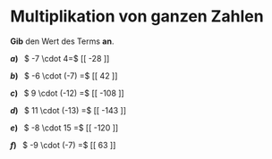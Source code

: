 <!--
version:  0.0.1

language: de

@style
main > *:not(:last-child) {
  margin-bottom: 3rem;
}

input {
    text-align: center;
}

.flex-container {
    display: flex;
    flex-wrap: wrap;
    align-items: stretch;
    gap: 20px;
}

.flex-child {
    flex: 1;
    min-width: 350px;
    margin-right: 20px;
}

@media (max-width: 400px) {
    .flex-child {
        flex: 100%;
        margin-right: 0;
    }
}
@end

formula: \carry   \textcolor{red}{\scriptsize #1}
formula: \digit   \rlap{\carry{#1}}\phantom{#2}#2
formula: \permil  \text{‰}

import: https://raw.githubusercontent.com/LiaTemplates/Tikz-Jax/main/README.md

script: https://cdn.jsdelivr.net/gh/LiaTemplates/Tikz-Jax@main/dist/index.js


tags: Multiplikation, Negative Zahlen, sehr leicht, sehr niedrig, Angeben

comment: Multipliziere ganze Zahlen im Kopf.

author: Martin Lommatzsch

-->




# Multiplikation von ganzen Zahlen

**Gib** den Wert des Terms **an**.

<section class="flex-container">

<div class="flex-child">

__$a)\;\;$__ $ -7 \cdot 4=$ [[  -28  ]]

</div> 
<div class="flex-child">

__$b)\;\;$__ $ -6 \cdot (-7) =$ [[  42  ]]

</div> 
<div class="flex-child">

__$c)\;\;$__ $ 9 \cdot (-12) =$ [[  -108 ]]

</div> 
<div class="flex-child">

__$d)\;\;$__ $ 11 \cdot (-13) =$ [[ -143  ]]

</div> 
<div class="flex-child">

__$e)\;\;$__ $ -8 \cdot 15 =$ [[  -120 ]]

</div> 
<div class="flex-child">

__$f)\;\;$__ $ -9 \cdot (-7) =$ [[  63  ]]

</div> 
</section>





